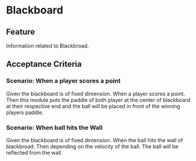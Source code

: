 # Blackboard

## Feature

Information related to Blackbroad.

## Acceptance Criteria

### Scenario: When a player scores a point

Given the blackboard is of fixed dimension.
When a player scores a point.
Then this module puts the paddle of both
player at the center of blackboard at
their respective end and the ball will be
placed in front of the winning players paddle.

### Scenario: When ball hits the Wall

Given the blackboard is of fixed dimension.
When the ball hits the wall of blackbroad.
Then depending on the velocity of the ball.
The ball will be reflected from the wall.
